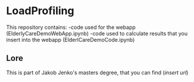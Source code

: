 # LoadProfiling
This repository contains: 
-code used for the webapp (ElderlyCareDemoWebApp.ipynb) 
-code used to calculate results that you insert into the webapp (ElderlCareDemoCode.ipynb)
## Lore
This is part of Jakob Jenko's masters degree, that you can find (*insert url*)
